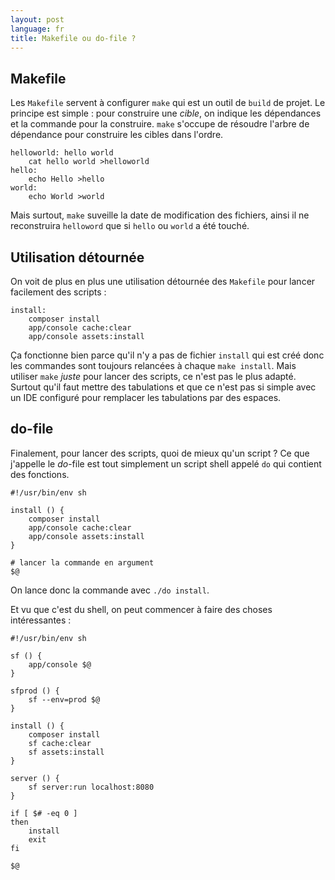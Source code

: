 ```yaml
---
layout: post
language: fr
title: Makefile ou do-file ?
---
```


## Makefile

Les `Makefile` servent à configurer `make` qui est un outil de `build` de projet.
Le principe est simple : pour construire une *cible*, on indique les dépendances et la commande pour la construire.
`make` s'occupe de résoudre l'arbre de dépendance pour construire les cibles dans l'ordre. 

~~~
helloworld: hello world
    cat hello world >helloworld
hello:
    echo Hello >hello
world:
    echo World >world
~~~

Mais surtout, `make` suveille la date de modification des fichiers, ainsi il ne reconstruira `helloword` que si `hello` ou `world` a été touché.

## Utilisation détournée

On voit de plus en plus une utilisation détournée des `Makefile` pour lancer facilement des scripts :

~~~
install:
    composer install
    app/console cache:clear
    app/console assets:install
~~~

Ça fonctionne bien parce qu'il n'y a pas de fichier `install` qui est créé donc les commandes sont toujours relancées à chaque `make install`.
Mais utiliser `make` *juste* pour lancer des scripts, ce n'est pas le plus adapté.
Surtout qu'il faut mettre des tabulations et que ce n'est pas si simple avec un IDE configuré pour remplacer les tabulations par des espaces.

## do-file

Finalement, pour lancer des scripts, quoi de mieux qu'un script ? 
Ce que j'appelle le *do*-file est tout simplement un script shell appelé `do` qui contient des fonctions.

~~~
#!/usr/bin/env sh

install () {
    composer install
    app/console cache:clear
    app/console assets:install
}

# lancer la commande en argument
$@
~~~

On lance donc la commande avec `./do install`.

Et vu que c'est du shell, on peut commencer à faire des choses intéressantes :

~~~
#!/usr/bin/env sh

sf () {
    app/console $@
}

sfprod () {
    sf --env=prod $@
}

install () {
    composer install
    sf cache:clear
    sf assets:install
}

server () {
    sf server:run localhost:8080
}

if [ $# -eq 0 ]
then
    install
    exit
fi

$@
~~~
